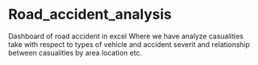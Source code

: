 # Road_accident_analysis
Dashboard of road accident in excel
Where we have analyze casualities take with respect to types of vehicle and accident severit and relationship between casualities by area location etc.


